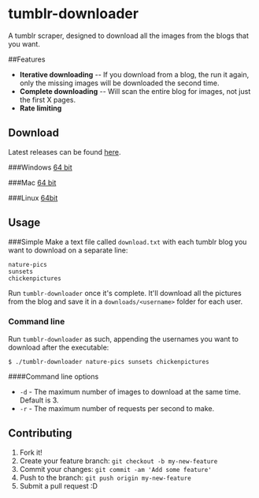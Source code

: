 # tumblr-downloader

A tumblr scraper, designed to download all the images from the blogs that you want.

##Features

* **Iterative downloading** -- If you download from a blog, the run it again, only the missing images will be downloaded the second time.
* **Complete downloading** -- Will scan the entire blog for images, not just the first X pages.
* **Rate limiting**

## Download

Latest releases can be found [here](/releases/download).

###Windows
[64 bit](/releases/download/v1.0.0/tumblr-downloader-windows.zip)

###Mac
[64 bit](/releases/download/v1.0.0/tumblr-downloader-mac.zip)

###Linux
[64bit](/releases/download/v1.0.0/tumblr-downloader-linux.zip)

## Usage
###Simple
Make a text file called `download.txt` with each tumblr blog you want to download on a separate line:
```
nature-pics
sunsets
chickenpictures
```

Run `tumblr-downloader` once it's complete.  It'll download all the pictures from the blog and save it in a `downloads/<username>` folder for each user.

### Command line

Run `tumblr-downloader` as such, appending the usernames you want to download after the executable:

`$ ./tumblr-downloader nature-pics sunsets chickenpictures`

####Command line options

* `-d` - The maximum number of images to download at the same time. Default is 3.
* `-r` - The maximum number of requests per second to make.

## Contributing

1. Fork it!
2. Create your feature branch: `git checkout -b my-new-feature`
3. Commit your changes: `git commit -am 'Add some feature'`
4. Push to the branch: `git push origin my-new-feature`
5. Submit a pull request :D
